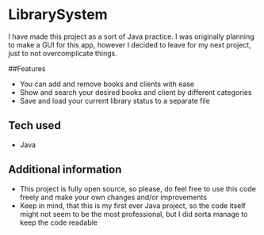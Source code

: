 
# LibrarySystem


I have made this project as a sort of Java practice. I was originally planning to make a GUI for this app, however I decided to leave for my next project, just to not overcomplicate things.

##Features

- You can add and remove books and clients with ease
- Show and search your desired books and client by different categories
- Save and load your current library status to a separate file
    
## Tech used

- Java


## Additional information

 - This project is fully open source, so please, do feel free to use this code freely and make your own changes and/or improvements
 - Keep in mind, that this is my first ever Java project, so the code itself might not seem to be the most professional, but I did sorta manage to keep the code readable
   

